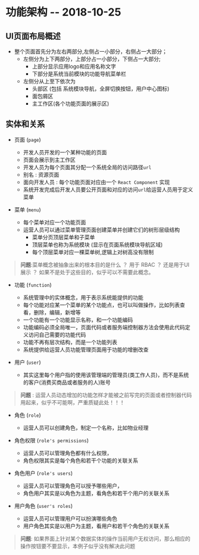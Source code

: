 # 功能架构 -- 2018-10-25

## UI页面布局概述

* 整个页面首先分为左右两部分,左侧占一小部分，右侧占一大部分；
    * 左侧分为上下两部分，上部分占一小部分，下侧占一大部分;
        * 上部分显示应用logo和应用名称文字
        * 下部分是系统当前模块的功能导航菜单栏
    * 左侧分从上至下依次为
        * 头部区 (包括 系统模块导航，全屏切换按钮，用户中心图标)
        * 面包屑区
        * 主工作区(各个功能页面的展示区)
## 实体和关系

* 页面 (`page`)
    * 开发人员开发的一个某种功能的页面
    * 页面会展示到主工作区
    * 开发人员为每个页面其分配一个系统全局的访问路径`url`
    * 别名 : 资源页面
    * 面向开发人员 : 每个功能页面对应由一个 `React Component` 实现
    * 系统开发完成后开发人员要公开页面和对应的访问`url`给运营人员用于定义菜单

* 菜单 (`menu`)
    * 每个菜单对应一个功能页面
    * 运营人员可以通过菜单管理页面创建菜单并创建它们的树形层级结构
        * 菜单分页顶层菜单和子菜单
        * 顶层菜单也称为系统模块 (显示在页面系统模块导航区域)
        * 每个顶层菜单对应一棵菜单树,逻辑上对树高没有限制

> **问题**:菜单概念被抽象出来的根本目的是什么 ？ 用于 RBAC ？ 还是用于UI展示 ？ 如果不是处于这些目的，似乎可以不需要此概念。

* 功能 (`function`)
    * 系统管理中的实体概念，用于表示系统能提供的功能
    * 每个功能对应某一个菜单的某个功能点，也可以叫做操作，比如列表查看，删除，编辑，新增等
    * 一个功能有一个功能显示名称，和一个功能编码
    * 功能编码必须全局唯一，页面代码或者服务端控制器方法会使用此代码定义访问自己需要的功能代码
    * 功能不再有层次结构，而是一个功能列表
    * 系统提供给运营人员功能管理页面用于功能的增删改查

* 用户 (`user`)
    * 其实这里每个用户指的使用该管理端的管理员(类工作人员)，而不是系统的客户(消费买商品或者服务的人)账号

> **问题** : 运营人员动态增加的功能怎样才能被之前写完的页面或者控制器代码用起来，似乎不可能啊，严重质疑此处！！！

* 角色 (`role`)
    * 运营人员可以创建角色，制定一个名称，比如物业经理

* 角色权限 (`role's permissions`)
    * 运营人员可以管理角色都有什么权限，
    * 角色权限其实是每个角色和若干个功能的关联关系


* 角色用户 (`role's users`)
    * 运营人员可以管理角色可以授予哪些用户，
    * 角色用户其实是以角色为主题，看角色和若干个用户的关联关系

* 用户角色 (`user's roles`)
    * 运营人员可以管理用户可以扮演哪些角色
    * 用户角色其实是以用户为主题，看用户和若干个角色的关联关系

> **问题**: 如果界面上针对某个数据实体的操作当前用户无权访问，那么相应的操作按钮要不要显示，本例子似乎没有解决此问题


